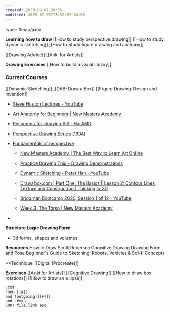 ```yaml
---
created: 2023-09-01 20:53
modified: 2025-07-06T13:52:57-04:00
---
```

type:: #map/area

**Learning how to draw**
[[How to study perspective drawing]]
[[How to study dynamic sketching]]
[[How to study figure drawing and anatomy]]

[[Drawing Advice]]
[[Anki for Artists]]

**Drawing Exercises**
[[How to build a visual library]]
### Current Courses
[[Dynamic Sketching]]
[[DAB-Draw a Box]]
[[Figure Drawing-Design and Invention]]




* [Steve Huston Lectures - YouTube](https://www.youtube.com/playlist?list=PLC64188974DFF3A52)
* [Art Anatomy for Beginners | New Masters Academy](https://www.nma.art/v3/course-catalog/courses/604040)
* [Resources for studying Art - HackMD](https://artstudies.neocities.org/#How-to-learn-to-draw-for-beginners)
* [Perspective Drawing Series (1994)](https://app.gumroad.com/d/d3a1ebb44d7b16f917b634a796485469)
* [Fundamentals of perspective](https://gumroad.com/d/a93e14d48de36a246589d76e2a5aed06)

  * [New Masters Academy | The Best Way to Learn Art Online](https://www.nma.art/v3/)
  * [Practice Drawing This - Drawing Demonstrations](https://practicedrawingthis.com/cgi-bin/demos.cgi)
  * [Dynamic Sketching - Peter Han - YouTube](https://www.youtube.com/playlist?list=PLqR-aNpyEIVd91GCwsyOS3oRn6eoRhyio)




  * [Drawabox.com | Part One: The Basics | Lesson 2: Contour Lines, Texture and Construction | Thinking in 3D](https://drawabox.com/lesson/2)
  * [Bridgman Bootcamp 2020, Session 1 of 12 - YouTube](https://www.youtube.com/watch?v=HrPi92DnMis&list=PLf3dvAURflO-mJ-fbhWMBxs1pwX7zuhik&index=1&t=3579s)
  * [Week 3: The Torso | New Masters Academy](https://www.nma.art/videolessons/the-torso-simplified/?course=604040)
* 
**Structure Logic**
**Drawing Form**
- 3d forms, shapes and volumes

**Resources**
	How to Draw Scott Roberson
	Cognitive Drawing
	Drawing Form and Pose
	Beginner's Guide to Sketching: Robots, Vehicles & Sci-fi Concepts

**Technique
[[Digital (Procreate)]]


**Exercises**
[[Anki for Artists]]
[[Cognitive Drawing]]
[[How to draw box rotations]]
[[How to draw an ellipse]]

```dataview
LIST
FROM [[#]]
and !outgoing([[#]])
and -#map
SORT file.link asc
```

